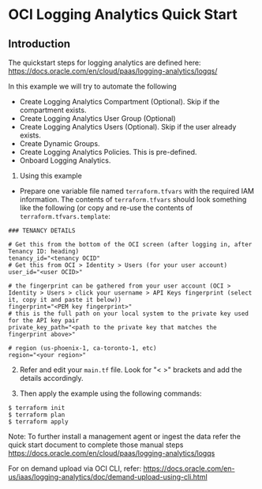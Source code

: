 # OCI Logging Analytics Quick Start

## Introduction

The quickstart steps for logging analytics are defined here:
https://docs.oracle.com/en/cloud/paas/logging-analytics/logqs/

In this example we will try to automate the following

* Create Logging Analytics Compartment (Optional). Skip if the compartment exists.
* Create Logging Analytics User Group (Optional)
* Create Logging Analytics Users (Optional). Skip if the user already exists.
* Create Dynamic Groups. 
* Create Logging Analytics Policies. This is pre-defined.
* Onboard Logging Analytics.

1. Using this example

* Prepare one variable file named `terraform.tfvars` with the required IAM information. The contents of `terraform.tfvars` should look something like the following (or copy and re-use the contents of `terraform.tfvars.template`:

```
### TENANCY DETAILS

# Get this from the bottom of the OCI screen (after logging in, after Tenancy ID: heading)
tenancy_id="<tenancy OCID"
# Get this from OCI > Identity > Users (for your user account)
user_id="<user OCID>"

# the fingerprint can be gathered from your user account (OCI > Identity > Users > click your username > API Keys fingerprint (select it, copy it and paste it below))
fingerprint="<PEM key fingerprint>"
# this is the full path on your local system to the private key used for the API key pair
private_key_path="<path to the private key that matches the fingerprint above>"

# region (us-phoenix-1, ca-toronto-1, etc)
region="<your region>"
```

2. Refer and edit your `main.tf` file. Look for "< >" brackets and add the details accordingly.

3. Then apply the example using the following commands:

```
$ terraform init
$ terraform plan
$ terraform apply
```

Note: To further install a management agent or ingest the data refer the quick start document to complete those manual steps
https://docs.oracle.com/en/cloud/paas/logging-analytics/logqs

For on demand upload via OCI CLI, refer: https://docs.oracle.com/en-us/iaas/logging-analytics/doc/demand-upload-using-cli.html
